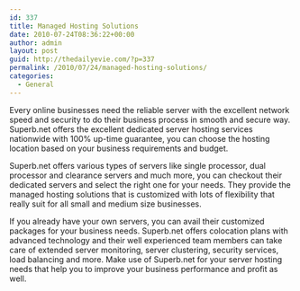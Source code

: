 ```yaml
---
id: 337
title: Managed Hosting Solutions
date: 2010-07-24T08:36:22+00:00
author: admin
layout: post
guid: http://thedailyevie.com/?p=337
permalink: /2010/07/24/managed-hosting-solutions/
categories:
  - General
---
```

Every online businesses need the reliable server with the excellent network speed and security to do their business process in smooth and secure way. Superb.net offers the excellent dedicated server hosting services nationwide with 100% up-time guarantee, you can choose the hosting location based on your business requirements and budget.

Superb.net offers various types of servers like single processor, dual processor and clearance servers and much more, you can checkout their dedicated servers and select the right one for your needs. They provide the managed hosting solutions that is customized with lots of flexibility that really suit for all small and medium size businesses.

If you already have your own servers, you can avail their customized packages for your business needs. Superb.net offers colocation plans with advanced technology and their well experienced team members can take care of extended server monitoring, server clustering, security services, load balancing and more. Make use of Superb.net for your server hosting needs that help you to improve your business performance and profit as well.